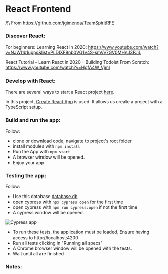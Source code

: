 # React Frontend

/!\ From https://github.com/jgimenoa/TeamSpiritRFE

### **Discover React**:

For beginners: Learning React in 2020: https://www.youtube.com/watch?v=NJWI1b1upps&list=PLDIXF8nb0VG1v4S-smVy7GV0MHsJ3PJiL

React Tutorial - Learn React in 2020 - Building Todoist From Scratch: https://www.youtube.com/watch?v=HgfA4W_VjmI

### **Develop with React**:

There are several ways to start a React project [here](https://reactjs.org/docs/create-a-new-react-app.html).

In this project, [Create React App](https://create-react-app.dev/docs/getting-started) is used. It allows us create a project with a TypeScript setup.

### **Build and run** the app:

Follow:

- clone or download code, navigate to project's root folder
- install modules with `npm install`
- Run the App with `npm start`
- A browser window will be opened.
- Enjoy your app


### **Testing** the app:

Follow:

- Use this database [database.db](https://github.com/MCHAMOUXCAPG/TeamSpirit/blob/dev/client/React/cypress/assets/database.db)
- open cypress with `npx cypress open` for the first time
- open cypress with `npm run cypress:open` if not the first time
- A cypress window will be opened.

![Cypress app](https://github.com/MCHAMOUXCAPG/TeamSpirit/blob/dev/client/React/cypress/assets/cypress_app.JPG "Cypress application")

- To run these tests, the application must be loaded. Ensure having access to http://localhost:4200
- Run all tests clicking in "Running all specs"
- A Chrome browser window will be opened with the tests.
- Wait until all are finished


### Notes:

